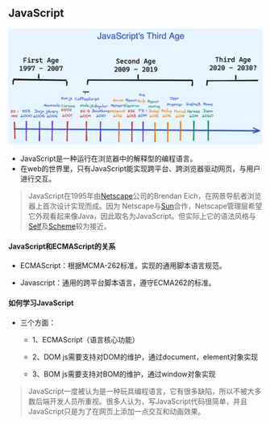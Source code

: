 ## JavaScript

![](file_img/js_06.png)

- JavaScript是一种运行在浏览器中的解释型的编程语言。
- 在web的世界里，只有JavaScript能实现跨平台、跨浏览器驱动网页，与用户进行交互。

> JavaScript在1995年由[Netscape](https://baike.baidu.com/item/Netscape/2778944)公司的Brendan Eich，在网景导航者浏览器上首次设计实现而成。因为		Netscape与[Sun](https://baike.baidu.com/item/Sun/69463)合作，Netscape管理层希望它外观看起来像Java，因此取名为JavaScript。但实际上它的语法风格与[Self](https://baike.baidu.com/item/Self/4959923)及[Scheme](https://baike.baidu.com/item/Scheme/8379129)较为接近。



#### JavaScript和ECMAScript的关系

- ECMAScript：根据MCMA-262标准，实现的通用脚本语言规范。

- Javascript：通用的跨平台脚本语言，遵守ECMA262的标准。


#### 如何学习JavaScript

- 三个方面：
  - 1、ECMAScript（语言核心功能）

  - 2、DOM  js需要支持对DOM的维护，通过document，element对象实现

  - 3、BOM  js需要支持对BOM的维护，通过window对象实现

> JavaScript一度被认为是一种玩具编程语言，它有很多缺陷，所以不被大多数后端开发人员所重视。很多人认为，写JavaScript代码很简单，并且JavaScript只是为了在网页上添加一点交互和动画效果。













